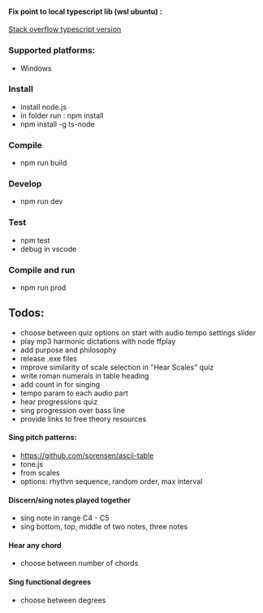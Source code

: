 #### Fix point to local typescript lib (wsl ubuntu) :
[Stack overflow typescript version](https://stackoverflow.com/questions/39668731/what-typescript-version-is-visual-studio-code-using-how-to-update-it)

### Supported platforms:
- Windows

### Install
- install node.js
- in folder run : npm install
- npm install -g ts-node

### Compile
- npm run build

### Develop
- npm run dev

### Test
- npm test
- debug in vscode

### Compile and run
- npm run prod

## Todos:
- choose between quiz options on start with audio tempo settings slider
- play mp3 harmonic dictations with node ffplay
- add purpose and philosophy
- release .exe files
- improve similarity of scale selection in "Hear Scales" quiz
- write roman numerals in table heading
- add count in for singing
- tempo param to each audio part
- hear progressions quiz
- sing progression over bass line
- provide links to free theory resources

#### Sing pitch patterns:
- https://github.com/sorensen/ascii-table
- tone.js
- from scales
- options: rhythm sequence, random order, max interval

#### Discern/sing notes played together
- sing note in range C4 - C5
- sing bottom, top, middle of two notes, three notes

#### Hear any chord
- choose between number of chords

#### Sing functional degrees
- choose between degrees



